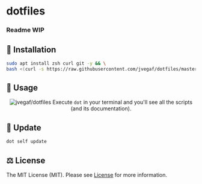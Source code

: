 # dotfiles

### Readme WIP 

## 🚀 Installation
```bash
sudo apt install zsh curl git -y && \
bash <(curl -s https://raw.githubusercontent.com/jvegaf/dotfiles/master/installer)
```

## 🥳 Usage
<p align="center">
  <img src="https://user-images.githubusercontent.com/1331435/67591559-fa9b1f00-f75d-11e9-8b87-d8f2b2f0be51.gif" alt="jvegaf/dotfiles">
  Execute <code>dot</code> in your terminal and you'll see all the scripts (and its documentation).
</p>


## 🔰 Update
```bash
dot self update
```

## ⚖️ License
The MIT License (MIT). Please see [License](LICENSE) for more information.
